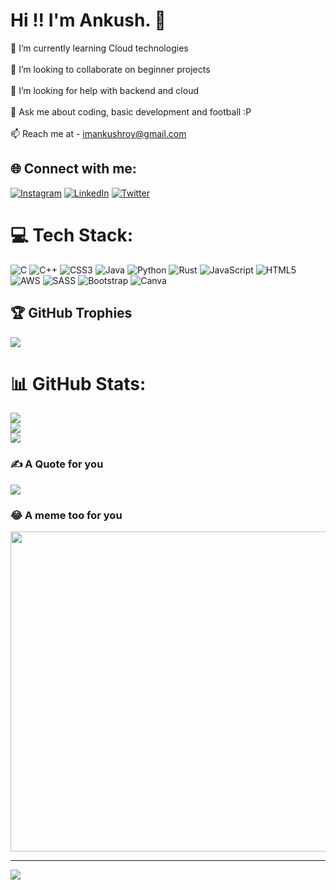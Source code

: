 #  Hi !! I'm Ankush. 💫
🌱 I’m currently learning Cloud technologies<br><br>👯 I’m looking to collaborate on beginner projects<br><br>🤝 I’m looking for help with backend and cloud<br><br>💬 Ask me about coding, basic development and football :P<br><br>📫 Reach me at - imankushroy@gmail.com


## 🌐 Connect with me:
[![Instagram](https://img.shields.io/badge/Instagram-%23E4405F.svg?logo=Instagram&logoColor=white)](https://instagram.com/_._.ankush._._) [![LinkedIn](https://img.shields.io/badge/LinkedIn-%230077B5.svg?logo=linkedin&logoColor=white)](https://linkedin.com/in/linkedin.com/in/ankush-roy-b141b2224) [![Twitter](https://img.shields.io/badge/Twitter-%231DA1F2.svg?logo=Twitter&logoColor=white)](https://twitter.com/_ankush___) 

# 💻 Tech Stack:
![C](https://img.shields.io/badge/c-%2300599C.svg?style=for-the-badge&logo=c&logoColor=white) ![C++](https://img.shields.io/badge/c++-%2300599C.svg?style=for-the-badge&logo=c%2B%2B&logoColor=white) ![CSS3](https://img.shields.io/badge/css3-%231572B6.svg?style=for-the-badge&logo=css3&logoColor=white) ![Java](https://img.shields.io/badge/java-%23ED8B00.svg?style=for-the-badge&logo=java&logoColor=white) ![Python](https://img.shields.io/badge/python-3670A0?style=for-the-badge&logo=python&logoColor=ffdd54) ![Rust](https://img.shields.io/badge/rust-%23000000.svg?style=for-the-badge&logo=rust&logoColor=white) ![JavaScript](https://img.shields.io/badge/javascript-%23323330.svg?style=for-the-badge&logo=javascript&logoColor=%23F7DF1E) ![HTML5](https://img.shields.io/badge/html5-%23E34F26.svg?style=for-the-badge&logo=html5&logoColor=white) ![AWS](https://img.shields.io/badge/AWS-%23FF9900.svg?style=for-the-badge&logo=amazon-aws&logoColor=white) ![SASS](https://img.shields.io/badge/SASS-hotpink.svg?style=for-the-badge&logo=SASS&logoColor=white) ![Bootstrap](https://img.shields.io/badge/bootstrap-%23563D7C.svg?style=for-the-badge&logo=bootstrap&logoColor=white) ![Canva](https://img.shields.io/badge/Canva-%2300C4CC.svg?style=for-the-badge&logo=Canva&logoColor=white)

## 🏆 GitHub Trophies
![](https://github-profile-trophy.vercel.app/?username=ankushroy25&theme=darkhub&no-frame=false&no-bg=true&margin-w=4)

# 📊 GitHub Stats:
![](https://github-readme-stats.vercel.app/api?username=ankushroy25&theme=nightowl&hide_border=false&include_all_commits=true&count_private=false)<br/>
![](https://github-readme-streak-stats.herokuapp.com/?user=ankushroy25&theme=nightowl&hide_border=false)<br/>
![](https://github-readme-stats.vercel.app/api/top-langs/?username=ankushroy25&theme=nightowl&hide_border=false&include_all_commits=true&count_private=false&layout=compact)

### ✍️ A Quote for you
![](https://quotes-github-readme.vercel.app/api?type=horizontal&theme=radical)

### 😂 A meme too for you 
<img src="https://random-memer.herokuapp.com/" width="512px"/>

---
[![](https://visitcount.itsvg.in/api?id=ankushroy25&icon=5&color=0)](https://visitcount.itsvg.in)

<!-- Proudly created with GPRM ( https://gprm.itsvg.in ) -->
